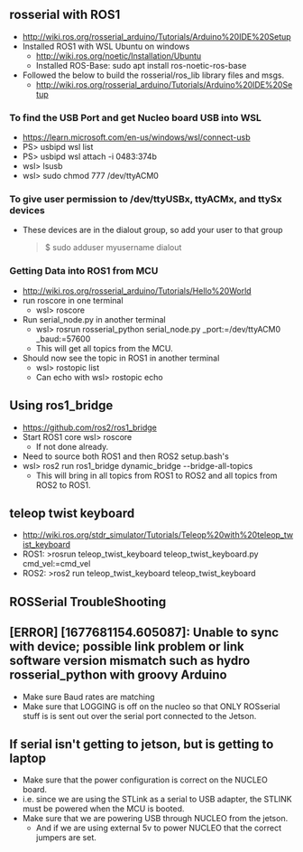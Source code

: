 ## rosserial with ROS1
- http://wiki.ros.org/rosserial_arduino/Tutorials/Arduino%20IDE%20Setup
- Installed ROS1 with WSL Ubuntu on windows
  - http://wiki.ros.org/noetic/Installation/Ubuntu
  - Installed ROS-Base: sudo apt install ros-noetic-ros-base
- Followed the below to build the rosserial/ros_lib library files and msgs.
  - http://wiki.ros.org/rosserial_arduino/Tutorials/Arduino%20IDE%20Setup

### To find the USB Port and get Nucleo board USB into WSL
  - https://learn.microsoft.com/en-us/windows/wsl/connect-usb
  - PS> usbipd wsl list
  - PS> usbipd wsl attach -i 0483:374b
  - wsl> lsusb
  - wsl> sudo chmod 777 /dev/ttyACM0

### To give user permission to /dev/ttyUSBx, ttyACMx, and ttySx devices
- These devices are in the dialout group, so add your user to that group
  > $ sudo adduser myusername dialout

### Getting Data into ROS1 from MCU
- http://wiki.ros.org/rosserial_arduino/Tutorials/Hello%20World
- run roscore in one terminal
  - wsl> roscore
- Run serial_node.py in another terminal
  - wsl> rosrun rosserial_python serial_node.py _port:=/dev/ttyACM0 _baud:=57600
  - This will get all topics from the MCU.
- Should now see the topic in ROS1 in another terminal
  - wsl> rostopic list
  - Can echo with wsl> rostopic echo <topic>

## Using ros1_bridge
- https://github.com/ros2/ros1_bridge
- Start ROS1 core wsl> roscore
  - If not done already.
- Need to source both ROS1 and then ROS2 setup.bash's
- wsl> ros2 run ros1_bridge dynamic_bridge --bridge-all-topics
  - This will bring in all topics from ROS1 to ROS2 and all topics from ROS2 to ROS1.

## teleop twist keyboard
- http://wiki.ros.org/stdr_simulator/Tutorials/Teleop%20with%20teleop_twist_keyboard
- ROS1: >rosrun teleop_twist_keyboard teleop_twist_keyboard.py cmd_vel:=cmd_vel
- ROS2: >ros2 run teleop_twist_keyboard teleop_twist_keyboard


## ROSSerial TroubleShooting
## [ERROR] [1677681154.605087]: Unable to sync with device; possible link problem or link software version mismatch such as hydro rosserial_python with groovy Arduino
  * Make sure Baud rates are matching
  * Make sure that LOGGING is off on the nucleo so that ONLY ROSserial stuff is is sent out over the serial port connected to the Jetson.

## If serial isn't getting to jetson, but is getting to laptop
* Make sure that the power configuration is correct on the NUCLEO board.
* i.e. since we are using the STLink as a serial to USB adapter, the STLINK must be powered when the MCU is booted.
* Make sure that we are powering USB through NUCLEO from the jetson.
  * And if we are using external 5v to power NUCLEO that the correct jumpers are set.